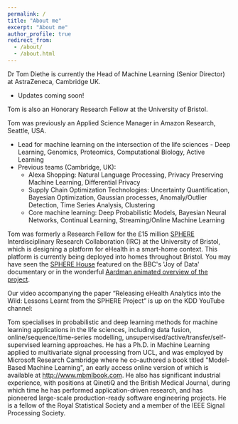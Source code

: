 ```yaml
---
permalink: /
title: "About me"
excerpt: "About me"
author_profile: true
redirect_from: 
  - /about/
  - /about.html
---
```


<!-- Tom Diethe was born in London, UK, in 1977. He received a B.Sc. in Experimental Psychology from the University of Bristol in 2000, then taking up an industrial research position at QinetiQ, where in 2004 he received the Future Systems Technology division “Star Award” for outstanding achievement. In 2005 he received an M.Sc. with distinction and best project award in Intelligent Systems, and then in 2010 received a Ph.D. in machine learning applied to multivariate signal processing, both from University College London. After two post-doctoral positions in the departments of Computer Science and Statistical Science at UCL, he has since worked for the British Medical Journal and Microsoft Research Cambridge, before taking up a position as a Research Fellow for the SPHERE IRC at the Department of Electrical Engineering of the University of Bristol. His current research interests include probabilistic machine learning, computational statistics, learning theory, and data fusion. -->

<!-- <iframe src="https://www.linkedin.com/embed/feed/update/urn:li:share:6923069099262541824" height="1009" width="504" frameborder="0" allowfullscreen="" title="Embedded post"></iframe> -->

Dr Tom Diethe is currently the Head of Machine Learning (Senior Director) at AstraZeneca, Cambridge UK. 
* Updates coming soon!

Tom is also an Honorary Research Fellow at the University of Bristol.

Tom was previously an Applied Science Manager in Amazon Research, Seattle, USA. 

* Lead for machine learning on the intersection of the life sciences - Deep Learning, Genomics, Proteomics, Computational Biology, Active Learning
* Previous teams (Cambridge, UK):
  * Alexa Shopping: Natural Language Processing, Privacy Preserving Machine Learning, Differential Privacy
  * Supply Chain Optimization Technologies: Uncertainty Quantification, Bayesian Optimization, Gaussian processes, Anomaly/Outlier Detection, Time Series Analysis, Clustering
  * Core machine learning: Deep Probabilistic Models, Bayesian Neural Networks, Continual Learning, Streaming/Online Machine Learning

Tom was formerly a Research Fellow for the £15 million [SPHERE](http://www.irc-sphere.ac.uk) Interdisciplinary Research Collaboration (IRC) at the University of Bristol, which is designing a platform for eHealth in a smart-home context. This platform is currently being deployed into homes throughout Bristol. You may have seen the [SPHERE House](http://theinstitute.ieee.org/technology-topics/smart-technology/the-sphere-house-can-monitor-its-residents-health) featured on the BBC's 'Joy of Data' documentary or in the wonderful [Aardman animated overview of the project](http://www.aardman.com/work/sphere-project/).

Our video accompanying the paper “Releasing eHealth Analytics into the Wild: Lessons Learnt from the SPHERE Project” is up on the KDD YouTube channel:

<!--
<iframe width="560" height="315" src="https://www.youtube.com/embed/AL-HrYnF574?rel=0" frameborder="0" allow="autoplay; encrypted-media" allowfullscreen></iframe>
-->

Tom specialises in probabilistic and deep learning methods for machine learning applications in the life sciences, including data fusion, online/sequence/time-series modelling, unsupervised/active/transfer/self-supervised learning approaches. He has a Ph.D. in Machine Learning applied to multivariate signal processing from UCL, and was employed by Microsoft Research Cambridge where he co-authored a book titled "Model-Based Machine Learning", an early access online version of which is available at <http://www.mbmlbook.com>. He also has significant industrial experience, with positions at QinetiQ and the British Medical Journal, during which time he has performed application-driven research, and has pioneered large-scale production-ready software engineering projects. He is a fellow of the Royal Statistical Society and a member of the IEEE Signal Processing Society.
